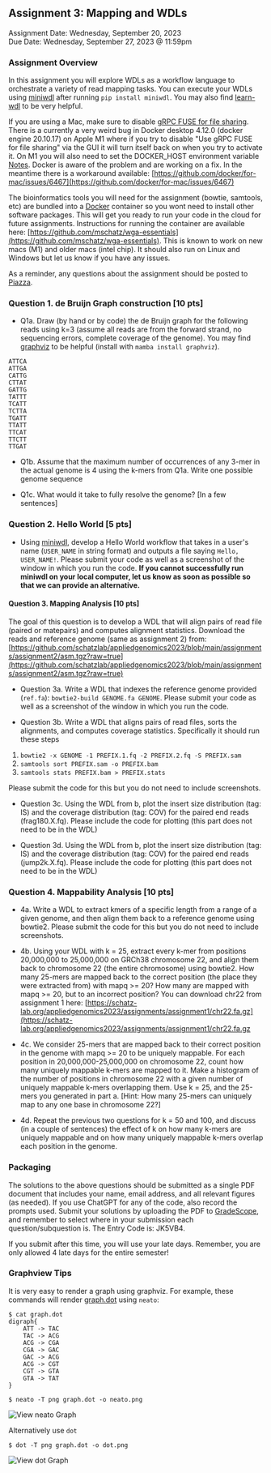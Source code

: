 ## Assignment 3: Mapping and WDLs
Assignment Date: Wednesday, September 20, 2023 <br>
Due Date: Wednesday, September 27, 2023 @ 11:59pm <br>

### Assignment Overview

In this assignment you will explore WDLs as a workflow language to orchestrate a variety of read mapping tasks. You can execute your WDLs using [miniwdl](https://github.com/chanzuckerberg/miniwdl) after running `pip install miniwdl`. You may also find [learn-wdl](https://github.com/openwdl/learn-wdl) to be very helpful.

If you are using a Mac, make sure to disable [gRPC FUSE for file sharing](https://github.com/chanzuckerberg/miniwdl/issues/145). There is a currently a very weird bug in Docker desktop 4.12.0 (docker engine 20.10.17) on Apple M1 where if you try to disable "Use gRPC FUSE for file sharing" via the GUI it will turn itself back on when you try to activate it. On M1 you will also need to set the DOCKER_HOST environment variable [Notes](https://github.com/chanzuckerberg/miniwdl/issues/652). Docker is aware of the problem and are working on a fix. In the meantime there is a workaround available: [https://github.com/docker/for-mac/issues/6467](https://github.com/docker/for-mac/issues/6467)

The bioinformatics tools you will need for the assignment (bowtie, samtools, etc) are bundled into a [Docker](https://www.docker.com) container so you wont need to install other software packages. This will get you ready to run your code in the cloud for future assignments. Instructions for running the container are available here: [https://github.com/mschatz/wga-essentials](https://github.com/mschatz/wga-essentials). This is known to work on new macs (M1) and older macs (intel chip). It should also run on Linux and Windows but let us know if you have any issues.

As a reminder, any questions about the assignment should be posted to [Piazza](https://piazza.com/jhu/fall2023/600449600649).

### Question 1. de Bruijn Graph construction [10 pts]
- Q1a. Draw (by hand or by code) the de Bruijn graph for the following reads using k=3 (assume all reads are from the forward strand, no sequencing errors, complete coverage of the genome). You may find [graphviz](https://graphviz.org/) to be helpful (install with `mamba install graphviz`).

```
ATTCA
ATTGA
CATTG
CTTAT
GATTG
TATTT
TCATT
TCTTA
TGATT
TTATT
TTCAT
TTCTT
TTGAT
```

- Q1b. Assume that the maximum number of occurrences of any 3-mer in the actual genome is 4 using the k-mers from Q1a. Write one possible genome sequence


- Q1c. What would it take to fully resolve the genome? [In a few sentences]


### Question 2. Hello World [5 pts]

- Using [miniwdl](https://github.com/chanzuckerberg/miniwdl), develop a Hello World workflow that takes in a user's name (`USER_NAME` in string format) and outputs a file saying `Hello, USER_NAME!`. Please submit your code as well as a screenshot of the window in which you run the code. **If you cannot successfully run miniwdl on your local computer, let us know as soon as possible so that we can provide an alternative.**


#### Question 3. Mapping Analysis [10 pts]

The goal of this question is to develop a WDL that will align pairs of read file (paired or matepairs) and computes alignment statistics. Download the reads and reference genome (same as assignment 2) from: [https://github.com/schatzlab/appliedgenomics2023/blob/main/assignments/assignment2/asm.tgz?raw=true](https://github.com/schatzlab/appliedgenomics2023/blob/main/assignments/assignment2/asm.tgz?raw=true)

- Question 3a. Write a WDL that indexes the reference genome provided (`ref.fa`): `bowtie2-build GENOME.fa GENOME`. Please submit your code as well as a screenshot of the window in which you run the code.

- Question 3b. Write a WDL that aligns pairs of read files, sorts the alignments, and computes coverage statistics. Specifically it should run these steps

 1. `bowtie2 -x GENOME -1 PREFIX.1.fq -2 PREFIX.2.fq -S PREFIX.sam`
 2. `samtools sort PREFIX.sam -o PREFIX.bam`
 3. `samtools stats PREFIX.bam > PREFIX.stats`

 Please submit the code for this but you do not need to include screenshots.
 
- Question 3c. Using the WDL from b, plot the insert size distribution (tag: IS) and the coverage distribution (tag: COV) for the paired end reads (frag180.X.fq). Please include the code for plotting (this part does not need to be in the WDL)

- Question 3d. Using the WDL from b, plot the insert size distribution (tag: IS) and the coverage distribution (tag: COV) for the paired end reads (jump2k.X.fq). Please include the code for plotting (this part does not need to be in the WDL)


### Question 4. Mappability Analysis [10 pts]

- 4a. Write a WDL to extract kmers of a specific length from a range of a given genome, and then align them back to a reference genome using bowtie2.  Please submit the code for this but you do not need to include screenshots.

- 4b. Using your WDL with k = 25, extract every k-mer from positions 20,000,000 to 25,000,000 on GRCh38 chromosome 22, and align them back to chromosome 22 (the entire chromosome) using bowtie2. How many 25-mers are mapped back to the correct position (the place they were extracted from) with mapq >= 20? How many are mapped with mapq >= 20, but to an incorrect position? You can download chr22 from assignment 1 here: [https://schatz-lab.org/appliedgenomics2023/assignments/assignment1/chr22.fa.gz](https://schatz-lab.org/appliedgenomics2023/assignments/assignment1/chr22.fa.gz

- 4c. We consider 25-mers that are mapped back to their correct position in the genome with mapq >= 20 to be uniquely mappable. For each position in 20,000,000-25,000,000 on chromosome 22, count how many uniquely mappable k-mers are mapped to it. Make a histogram of the number of positions in chromosome 22 with a given number of uniquely mappable k-mers overlapping them. Use k = 25, and the 25-mers you generated in part a. [Hint: How many 25-mers can uniquely map to any one base in chromosome 22?]

- 4d. Repeat the previous two questions for k = 50 and 100, and discuss (in a couple of sentences) the effect of k on how many k-mers are uniquely mappable and on how many uniquely mappable k-mers overlap each position in the genome.







### Packaging

The solutions to the above questions should be submitted as a single PDF document that includes your name, email address, and all relevant figures (as needed). If you use ChatGPT for any of the code, also record the prompts used. Submit your solutions by uploading the PDF to [GradeScope](https://www.gradescope.com/courses/587880), and remember to select where in your submission each question/subquestion is. The Entry Code is: JK5VB4. 

If you submit after this time, you will use your late days. Remember, you are only allowed 4 late days for the entire semester!



### Graphview Tips

It is very easy to render a graph using graphviz. For example, these commands will render [graph.dot](graph.dot) using `neato`:

```
$ cat graph.dot
digraph{
    ATT -> TAC
    TAC -> ACG
    ACG -> CGA
    CGA -> GAC
    GAC -> ACG
    ACG -> CGT
    CGT -> GTA
    GTA -> TAT
}
```

```$ neato -T png graph.dot -o neato.png```

![View neato Graph](neato.png)

Alternatively use `dot`

```$ dot -T png graph.dot -o dot.png```

![View dot Graph](dot.png)

